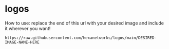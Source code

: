 # logos
How to use: replace the end of this url with your desired image and include it wherever you want!

`https://raw.githubusercontent.com/hexanetworks/logos/main/DESIRED-IMAGE-NAME-HERE`
